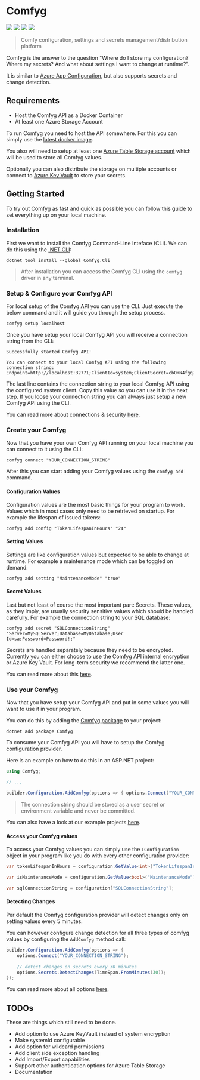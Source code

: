 # Comfyg

[![](https://img.shields.io/docker/v/dvol/comfyg/latest?style=flat-square)](https://hub.docker.com/r/dvol/comfyg)
[![](https://img.shields.io/nuget/vpre/Comfyg?style=flat-square)](https://www.nuget.org/packages/Comfyg)
[![](https://img.shields.io/github/v/release/DavidVollmers/Comfyg?include_prereleases&style=flat-square)](https://github.com/DavidVollmers/Comfyg/releases)
[![](https://img.shields.io/github/license/DavidVollmers/Comfyg?style=flat-square)](https://github.com/DavidVollmers/Comfyg/blob/main/LICENSE.txt)

> Comfy configuration, settings and secrets management/distribution platform

Comfyg is the answer to the question "Where do I store my configuration? Where my secrets? And what about settings I
want to change at runtime?".

It is similar to [Azure App Configuration](https://learn.microsoft.com/en-us/azure/azure-app-configuration/overview), but also
supports secrets and change detection.

## Requirements

- Host the Comfyg API as a Docker Container
- At least one Azure Storage Account

To run Comfyg you need to host the API somewhere. For this you can simply use
the [latest docker image](https://hub.docker.com/r/dvol/comfyg/tags).

You also will need to setup at least
one [Azure Table Storage account](https://learn.microsoft.com/en-us/azure/storage/common/storage-account-create?tabs=azure-portal) which will be used to store all Comfyg values.

Optionally you can also distribute the storage on multiple accounts or connect to [Azure Key Vault](https://learn.microsoft.com/en-us/azure/key-vault) to store your secrets.

## Getting Started

To try out Comfyg as fast and quick as possible you can follow this guide to set everything up on your local machine.

### Installation

First we want to install the Comfyg Command-Line Inteface (CLI). We can do this using the [.NET CLI](https://learn.microsoft.com/de-de/dotnet/core/tools/):

```shell
dotnet tool install --global Comfyg.Cli
```

> After installation you can access the Comfyg CLI using the `comfyg` driver in any terminal.

### Setup & Configure your Comfyg API

For local setup of the Comfyg API you can use the CLI. Just execute the below command and it will guide you through the setup process.

```shell
comfyg setup localhost
```

Once you have setup your local Comfyg API you will receive a connection string from the CLI:

```shell
Successfully started Comfyg API!

You can connect to your local Comfyg API using the following connection string:
Endpoint=http://localhost:32771;ClientId=system;ClientSecret=cbO+N4fgq7mOB813KuOfow0nfKFW+VyS3k4boosUzozn9vmOqvk32QCpxO1eQfxMxKcItHkYX7YUT9uSbP/84g==;
```

The last line contains the connection string to your local Comfyg API using the configured system client. Copy this value so you can use it in the next step. If you loose your connection string you can always just setup a new Comfyg API using the CLI.

You can read more about connections & security [here](docs/Connections.md).

### Create your Comfyg

Now that you have your own Comfyg API running on your local machine you can connect to it using the CLI:

```shell
comfyg connect "YOUR_CONNECTION_STRING"
```

After this you can start adding your Comfyg values using the `comfyg add` command.

#### Configuration Values

Configuration values are the most basic things for your program to work. Values which in most cases only need to be retrieved on startup. For example the lifespan of issued tokens:

```shell
comfyg add config "TokenLifespanInHours" "24"
```

#### Setting Values

Settings are like configuration values but expected to be able to change at runtime. For example a maintenance mode which can be toggled on demand:

```shell
comfyg add setting "MaintenanceMode" "true"
```

#### Secret Values

Last but not least of course the most important part: Secrets. These values, as they imply, are usually security sensitive values which should be handled carefully. For example the connection string to your SQL database:

```shell
comfyg add secret "SQLConnectionString" "Server=MySQLServer;Database=MyDatabase;User Id=sa;Password=Password!;"
```

Secrets are handled separately because they need to be encrypted. Currently you can either choose to use the Comfyg API internal encryption or Azure Key Vault. For long-term security we recommend the latter one. 

You can read more about this [here](docs/Encryption.md).

### Use your Comfyg

Now that you have setup your Comfyg API and put in some values you will want to use it in your program.

You can do this by adding the [Comfyg package](packages/Comfyg/README.md) to your project:

```shellc
dotnet add package Comfyg
```

To consume your Comfyg API you will have to setup the Comfyg configuration provider.

Here is an example on how to do this in an ASP.NET project:

```csharp
using Comfyg;

// ...

builder.Configuration.AddComfyg(options => { options.Connect("YOUR_CONNECTION_STRING"); });
```

> The connection string should be stored as a user secret or environment variable and never be committed.

You can also have a look at our example projects [here](examples/).

#### Access your Comfyg values

To access your Comfyg values you can simply use the `IConfiguration` object in your program like you do with every other configuration provider:

```csharp
var tokenLifespanInHours = configuration.GetValue<int>("TokenLifespanInHours");

var isMaintenanceMode = configuration.GetValue<bool>("MaintenanceMode");

var sqlConnectionString = configuration["SQLConnectionString"];
```

#### Detecting Changes

Per default the Comfyg configuration provider will detect changes only on setting values every 5 minutes.

You can however configure change detection for all three types of comfyg values by configuring the `AddComfyg` method call:

```csharp 
builder.Configuration.AddComfyg(options => { 
    options.Connect("YOUR_CONNECTION_STRING");
    
    // detect changes on secrets every 30 minutes
    options.Secrets.DetectChanges(TimeSpan.FromMinutes(30));
});
```

You can read more about all options [here](docs/TODO.md).

## TODOs

These are things which still need to be done.

- Add option to use Azure KeyVault instead of system encryption
- Make systemId configurable
- Add option for wildcard permissions
- Add client side exception handling
- Add Import/Export capabilities
- Support other authentication options for Azure Table Storage
- Documentation
